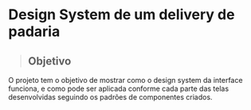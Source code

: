 # Design System de um delivery de padaria

>## Objetivo
O projeto tem o objetivo de mostrar como o design system da interface funciona, e como pode ser aplicada conforme cada parte das telas desenvolvidas seguindo os padrões de componentes criados.
